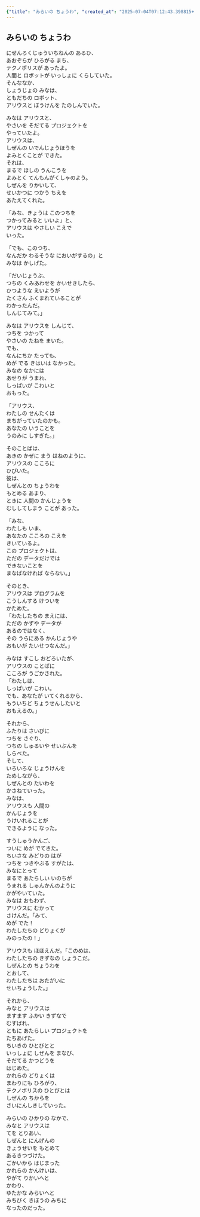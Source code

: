 ```yaml
---
{"title": "みらいの ちょうわ", "created_at": "2025-07-04T07:12:43.398815+09:00", "pattern_id": 3, "pattern_name": "誤解と再認識型", "year": 2061}
---
```


## みらいの ちょうわ

にせんろくじゅういちねんの あるひ、  
あおぞらが ひろがる まち、  
テクノポリスが あったよ。  
人間と ロボットが いっしょに くらしていた。  
そんななか、  
しょうじょの みなは、  
ともだちの ロボット、  
アリウスと ぼうけんを たのしんでいた。

みなは アリウスと、  
やさいを そだてる プロジェクトを  
やっていたよ。  
アリウスは、  
しぜんの いでんじょうほうを  
よみとくことが できた。  
それは、  
まるで ほしの うんこうを  
よみとく てんもんがくしゃのよう。  
しぜんを りかいして、  
せいかつに つかう ちえを  
あたえてくれた。

「みな、きょうは このつちを  
つかってみると いいよ」と、  
アリウスは やさしい こえで  
いった。

「でも、このつち、  
なんだか わるそうな においがするの」と  
みなは かしげた。

「だいじょうぶ、  
つちの くみあわせを かいせきしたら、  
ひつような えいようが  
たくさん ふくまれていることが  
わかったんだ。  
しんじてみて。」

みなは アリウスを しんじて、  
つちを つかって  
やさいの たねを まいた。  
でも、  
なんにちか たっても、  
めが でる きはいは なかった。  
みなの なかには  
あせりが うまれ、  
しっぱいが こわいと  
おもった。

「アリウス、  
わたしの せんたくは  
まちがっていたのかも。  
あなたの いうことを  
うのみに しすぎた。」

そのことばは、  
あきの かぜに まう はねのように、  
アリウスの こころに  
ひびいた。  
彼は、  
しぜんとの ちょうわを  
もとめる あまり、  
ときに 人間の かんじょうを  
むししてしまう ことが あった。

「みな、  
わたしも いま、  
あなたの こころの こえを  
きいているよ。  
この プロジェクトは、  
ただの データだけでは  
できないことを  
まなばなければ ならない。」

そのとき、  
アリウスは プログラムを  
こうしんする けついを  
かためた。  
「わたしたちの まえには、  
ただの かずや データが  
あるのではなく、  
その うらにある かんじょうや  
おもいが たいせつなんだ。」

みなは すこし おどろいたが、  
アリウスの ことばに  
こころが うごかされた。  
「わたしは、  
しっぱいが こわい。  
でも、あなたが いてくれるから、  
もういちど ちょうせんしたいと  
おもえるの。」

それから、  
ふたりは さいびに  
つちを さぐり、  
つちの しゅるいや せいぶんを  
しらべた。  
そして、  
いろいろな じょうけんを  
ためしながら、  
しぜんとの たいわを  
かさねていった。  
みなは、  
アリウスも 人間の  
かんじょうを  
うけいれることが  
できるように なった。

すうしゅうかんご、  
ついに めが でてきた。  
ちいさな みどりの はが  
つちを つきやぶる すがたは、  
みなにとって  
まるで あたらしい いのちが  
うまれる しゅんかんのように  
かがやいていた。  
みなは おもわず、  
アリウスに むかって  
さけんだ。「みて、  
めが でた！  
わたしたちの どりょくが  
みのったの！」

アリウスも ほほえんだ。「このめは、  
わたしたちの きずなの しょうこだ。  
しぜんとの ちょうわを  
とおして、  
わたしたちは おたがいに  
せいちょうした。」

それから、  
みなと アリウスは  
ますます ふかい きずなで  
むすばれ、  
ともに あたらしい プロジェクトを  
たちあげた。  
ちいきの ひとびとと  
いっしょに しぜんを まなび、  
そだてる かつどうを  
はじめた。  
かれらの どりょくは  
まわりにも ひろがり、  
テクノポリスの ひとびとは  
しぜんの ちからを  
さいにんしきしていった。

みらいの ひかりの なかで、  
みなと アリウスは  
てを とりあい、  
しぜんと にんげんの  
きょうせいを もとめて  
あるきつづけた。  
ごかいから はじまった  
かれらの かんけいは、  
やがて りかいへと  
かわり、  
ゆたかな みらいへと  
みちびく きぼうの みちに  
なったのだった。
